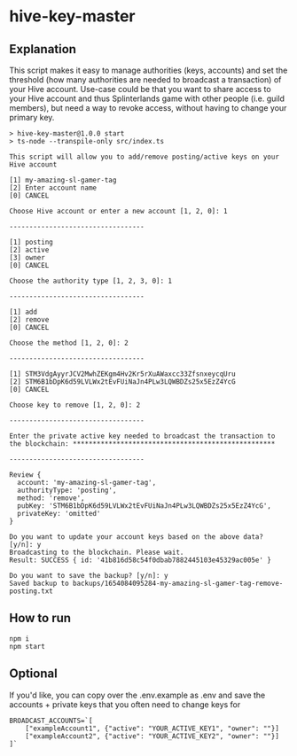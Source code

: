 # hive-key-master

## Explanation

This script makes it easy to manage authorities (keys, accounts) and set the threshold (how many authorities are needed to broadcast a transaction) of your Hive account. Use-case could be that you want to share access to your Hive account and thus Splinterlands game with other people (i.e. guild members), but need a way to revoke access, without having to change your primary key.

```
> hive-key-master@1.0.0 start
> ts-node --transpile-only src/index.ts

This script will allow you to add/remove posting/active keys on your Hive account

[1] my-amazing-sl-gamer-tag
[2] Enter account name
[0] CANCEL

Choose Hive account or enter a new account [1, 2, 0]: 1

----------------------------------

[1] posting
[2] active
[3] owner
[0] CANCEL

Choose the authority type [1, 2, 3, 0]: 1

----------------------------------

[1] add
[2] remove
[0] CANCEL

Choose the method [1, 2, 0]: 2

----------------------------------

[1] STM3VdgAyyrJCV2MwhZEKgm4Hv2Kr5rXuAWaxcc33ZfsnxeycqUru
[2] STM6B1bDpK6d59LVLWx2tEvFUiNaJn4PLw3LQWBDZs25x5EzZ4YcG
[0] CANCEL

Choose key to remove [1, 2, 0]: 2

----------------------------------

Enter the private active key needed to broadcast the transaction to the blockchain: ***************************************************

----------------------------------

Review {
  account: 'my-amazing-sl-gamer-tag',
  authorityType: 'posting',
  method: 'remove',
  pubKey: 'STM6B1bDpK6d59LVLWx2tEvFUiNaJn4PLw3LQWBDZs25x5EzZ4YcG',
  privateKey: 'omitted'
}

Do you want to update your account keys based on the above data? [y/n]: y
Broadcasting to the blockchain. Please wait.
Result: SUCCESS { id: '41b816d58c54f0dbab7882445103e45329ac005e' }

Do you want to save the backup? [y/n]: y
Saved backup to backups/1654084095284-my-amazing-sl-gamer-tag-remove-posting.txt
```

## How to run

```
npm i
npm start
```

## Optional

If you'd like, you can copy over the .env.example as .env and save the accounts + private keys that you often need to change keys for

```
BROADCAST_ACCOUNTS=`[
    ["exampleAccount1", {"active": "YOUR_ACTIVE_KEY1", "owner": ""}]
    ["exampleAccount2", {"active": "YOUR_ACTIVE_KEY2", "owner": ""}]
]`
```
